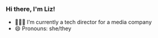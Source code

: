 ### Hi there, I'm Liz!

- 👩🏽‍💻 I’m currently a tech director for a media company
- 😄 Pronouns: she/they

<!--
**lizpixels/lizpixels** is a ✨ _special_ ✨ repository because its `README.md` (this file) appears on your GitHub profile.

Here are some ideas to get you started:

- 🌱 I’m currently learning ...
- 👯 I’m looking to collaborate on ...
- 🤔 I’m looking for help with ...
- 💬 Ask me about ...
- 📫 How to reach me: ...
- ⚡ Fun fact: ...
-->
